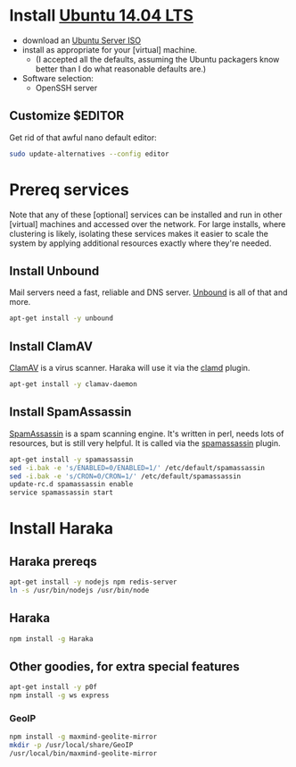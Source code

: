 # Install [Ubuntu 14.04 LTS](http://www.ubuntu.com/download)
* download an [Ubuntu Server ISO](http://releases.ubuntu.com/14.04.2/ubuntu-14.04.2-server-amd64.iso)
* install as appropriate for your [virtual] machine.
    * (I accepted all the defaults, assuming the Ubuntu packagers know better than I do what reasonable defaults are.)
* Software selection:
    * OpenSSH server

## Customize $EDITOR
Get rid of that awful nano default editor:
```sh
sudo update-alternatives --config editor
```

# Prereq services
Note that any of these [optional] services can be installed and run in other [virtual] machines and accessed over the network. For large installs, where clustering is likely, isolating these services makes it easier to scale the system by applying additional resources exactly where they're needed.

## Install Unbound
Mail servers need a fast, reliable and DNS server. [Unbound][unbound-site] is all of that and more.
```sh
apt-get install -y unbound
```

## Install ClamAV
[ClamAV][clamav-site] is a virus scanner. Haraka will use it via the [clamd][clamd-plugin] plugin.
```sh
apt-get install -y clamav-daemon
```

## Install SpamAssassin
[SpamAssassin][spamd-site] is a spam scanning engine. It's written in perl, needs lots of resources, but is still very helpful. It is called via the [spamassassin][spamd-plugin] plugin.
```sh
apt-get install -y spamassassin
sed -i.bak -e 's/ENABLED=0/ENABLED=1/' /etc/default/spamassassin
sed -i.bak -e 's/CRON=0/CRON=1/' /etc/default/spamassassin
update-rc.d spamassassin enable
service spamassassin start
```

# Install Haraka

## Haraka prereqs

```sh
apt-get install -y nodejs npm redis-server
ln -s /usr/bin/nodejs /usr/bin/node
```

## Haraka
```sh
npm install -g Haraka
```

## Other goodies, for extra special features
```sh
apt-get install -y p0f
npm install -g ws express
```

### GeoIP
```sh
npm install -g maxmind-geolite-mirror
mkdir -p /usr/local/share/GeoIP
/usr/local/bin/maxmind-geolite-mirror
```

[unbound-site]: https://unbound.net
[clamav-site]: http://www.clamav.net/
[clamd-plugin]: https://github.com/baudehlo/Haraka/blob/master/plugins/clamd.js
[spamd-site]: https://spamassassin.apache.org
[spamd-plugin]: https://github.com/baudehlo/Haraka/blob/master/plugins/spamassassin.js